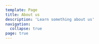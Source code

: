 ```yaml
---
template: Page
title: About us
description: 'Learn something about us'
navigation:
  collapse: true
page: true
---
```

